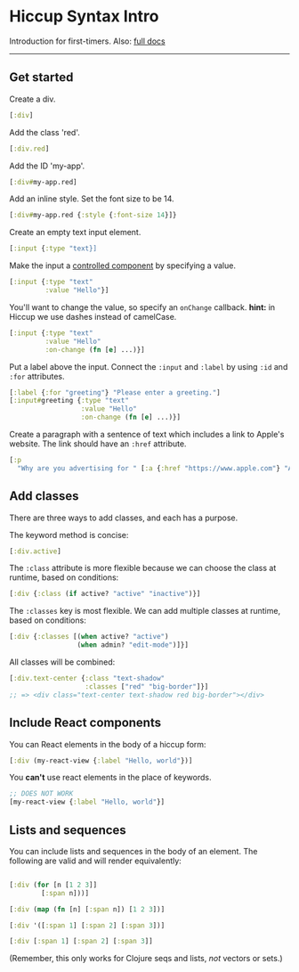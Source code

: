 # Hiccup Syntax Intro

Introduction for first-timers. Also: [full docs](overview)

----

## Get started

Create a div.

```clj
[:div]
```

Add the class 'red'.
```clj
[:div.red]
```

Add the ID 'my-app'.
```clj
[:div#my-app.red]
```

Add an inline style. Set the font size to be 14.
```clj
[:div#my-app.red {:style {:font-size 14}]}
```

Create an empty text input element.
```clj
[:input {:type "text}]
```

Make the input a [controlled component](https://facebook.github.io/react/docs/forms.html#controlled-components) by specifying a value.
```clj
[:input {:type "text" 
         :value "Hello"}]
```

You'll want to change the value, so specify an `onChange` callback. **hint:** in Hiccup we use dashes instead of camelCase.
```clj
[:input {:type "text" 
         :value "Hello"
         :on-change (fn [e] ...)}]
```

Put a label above the input. Connect the `:input` and `:label` by using `:id` and `:for` attributes.

```clj
[:label {:for "greeting"} "Please enter a greeting."]
[:input#greeting {:type "text" 
                  :value "Hello"
                  :on-change (fn [e] ...)}]
```

Create a paragraph with a sentence of text which includes a link to Apple's website. The link should have an `:href` attribute.

```clj
[:p 
  "Why are you advertising for " [:a {:href "https://www.apple.com"} "Apple?"] ]
```

## Add classes

There are three ways to add classes, and each has a purpose. 

The keyword method is concise:

```clj
[:div.active]
```

The `:class` attribute is more flexible because we can choose the class at runtime, based on conditions:

```clj
[:div {:class (if active? "active" "inactive")}]
```

The `:classes` key is most flexible. We can add multiple classes at runtime, based on conditions:

```clj
[:div {:classes [(when active? "active")
                 (when admin? "edit-mode")]}]
```

All classes will be combined:

```clj
[:div.text-center {:class "text-shadow"
                   :classes ["red" "big-border"]}]
;; => <div class="text-center text-shadow red big-border"></div>
```

## Include React components

You can React elements in the body of a hiccup form:

```clj
[:div (my-react-view {:label "Hello, world"})]
```

You **can't** use react elements in the place of keywords.

```clj
;; DOES NOT WORK
[my-react-view {:label "Hello, world"}]
```

## Lists and sequences 

You can include lists and sequences in the body of an element. The following are valid and will render equivalently:

```clj

[:div (for [n [1 2 3]]
        [:span n]))]

[:div (map (fn [n] [:span n]) [1 2 3])]

[:div '([:span 1] [:span 2] [:span 3])]

[:div [:span 1] [:span 2] [:span 3]]

```

(Remember, this only works for Clojure seqs and lists, *not* vectors or sets.)
